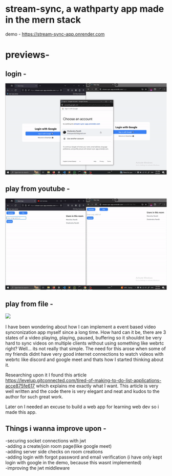 # stream-sync, a wathparty app made in the mern stack

demo - https://stream-sync-app.onrender.com

# previews-

## login - 
![](https://github.com/taketec/stream-sync/blob/main/previews/login.gif)


## play from youtube - 
![](https://github.com/taketec/stream-sync/blob/main/previews/youtube.gif)


## play from file - 
![](https://github.com/taketec/stream-sync/blob/main/previews/file.gif)


I have been wondering about how I can implement a event based video syncronization app myself since a long time. How hard can it be, there are 3 states of a video playing, playing, paused, buffering so it shouldnt be very hard to sync videos on multiple clients without using something like webrtc right? Well... its not really that simple. The need for this arose when some of my friends didnt have very good internet connections to watch videos with webrtc like discord and google meet and thats how I started thinking about it. 

Researching upon it I found this article https://levelup.gitconnected.com/tired-of-making-to-do-list-applications-acce875fe617 which explains me exactly what I want. This article is very well written and the code there is very elegant and neat and kudos to the author for such great work.

Later on I needed an excuse to build a web app for learning web dev so i made this app.



## Things i wanna improve upon - 
-securing socket connections with jwt\
-adding a create/join room page(like google meet)\
-adding server side checks on room creations\
-adding login with forgot password and email verification (i have only kept login with google in the demo, because this wasnt implemented)\
-improving the jwt middleware
 
